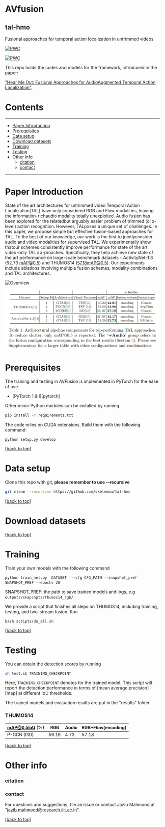 # AVfusion <span id = "top"></span>

## tal-hmo
Fusional approaches for temporal action localization in untrimmed videos

[![PWC](https://img.shields.io/endpoint.svg?url=https://paperswithcode.com/badge/hear-me-out-fusional-approaches-for-audio/temporal-action-localization-on-thumos14)](https://paperswithcode.com/sota/temporal-action-localization-on-thumos14?p=hear-me-out-fusional-approaches-for-audio)

[![PWC](https://img.shields.io/endpoint.svg?url=https://paperswithcode.com/badge/hear-me-out-fusional-approaches-for-audio/temporal-action-localization-on-activitynet)](https://paperswithcode.com/sota/temporal-action-localization-on-activitynet?p=hear-me-out-fusional-approaches-for-audio)

This repo holds the codes and models for the  framework, introduced in the paper: 

["Hear Me Out: Fusional Approaches for AudioAugmented Temporal Action Localization"](https://arxiv.org/pdf/2106.14118v1.pdf).

# Contents
----
* [Paper Introduction](#intro)
* [Prerequisites](#prerequisites)
* [Data setup](#setup)
* [Download datasets](#data)
* [Training](#train)
* [Testing](#test)
* [Other info](#other)
    * [citation](#cite)
    * [contact](#contact)
----

# Paper Introduction <span id = "intro"> </span>

State  of  the  art  architectures  for  untrimmed  video  Temporal  Action  Localization(TAL)  have  only  considered  RGB  and  Flow  modalities,  leaving  the  information-richaudio  modality  totally  unexploited.   Audio  fusion  has  been  explored  for  the  relatedbut arguably easier problem of trimmed (clip-level) action recognition.  However, TALposes a unique set of challenges.  In this paper, we propose simple but effective fusion-based approaches for TAL. To the best of our knowledge, our work is the first to jointlyconsider audio and video modalities for supervised TAL. We experimentally show thatour schemes consistently improve performance for state of the art video-only TAL ap-proaches.   Specifically,  they  help  achieve  new  state  of  the  art  performance  on  large-scale benchmark datasets - ActivityNet-1.3 (52.73 mAP@0.5) and THUMOS14 (57.18mAP@0.5). Our experiments include ablations involving multiple fusion schemes, modality combinations and TAL architectures.

![Overview](./AVFusion.jpg)


![Results](./AVfusion_results.PNG)

# Prerequisites <span id = "prerequisites"> </span> 

The training and testing in AVFusion is implemented in PyTorch for the ease of use. 

- [PyTorch 1.8.1][pytorch]
                   
Other minor Python modules can be installed by running

```bash
pip install -r requirements.txt
```

 The code relies on CUDA extensions. Build them with the following command:
```
python setup.py develop
```
 

[[back to top](#top)]





# Data setup <span id = "setup"> </span>
Clone this repo with git, **please remember to use --recursive**

```bash
git clone --recursive https://github.com/skelemoa/tal-hmo
```
[[back to top](#top)]


# Download datasets<span id = "data"> </span>
[[back to top](#top)]
# Training<span id = "train"> </span>

Train your own models with the following command
```
python train_net.py  DATASET  --cfg CFG_PATH --snapshot_pref SNAPSHOT_PREF --epochs 20
```
SNAPSHOT_PREF: the path to save trained models and logs, e.g `outputs/snapshpts/thumos14_rgb/`. 

We provide a script that finishes all steps on THUMOS14, including training, testing, and two-stream fusion. Run
```
bash scripts/do_all.sh
```



[[back to top](#top)]
# Testing<span id = "test"> </span>

You can obtain the detection scores by running 

```bash
sh test.sh TRAINING_CHECKPOINT
```

Here, `TRAINING_CHECKPOINT` denotes for the trained model.
This script will report the detection performance in terms of [mean average precision][map] at different IoU thresholds.

The trained models and evaluation results are put in the "results" folder.




### THUMOS14

| mAP@0.5IoU (%)                    | RGB   | Audio  | RGB+Flow(encoding)     |
|-----------------------------------|-------|-------|---------------|
| P-GCN (I3D)                       | 56.16 | 4.73 | 57.18  |




[[back to top](#top)]


# Other info <span id = "other"> </span>

   ### citation<span id = "cite"> </span>
   ### contact<span id = "contact"> </span>
   For questions and suggestions, file an issue or contact Jazib Mahmood at "jazib.mahmood@research.iiit.ac.in".

[[back to top](#top)]   
   

